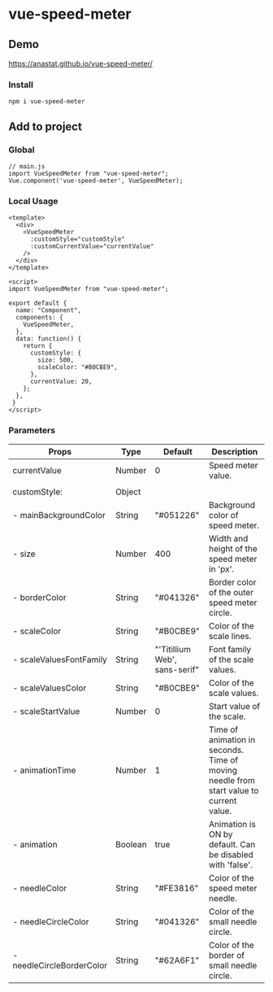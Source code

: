 # vue-speed-meter

## Demo

https://anastat.github.io/vue-speed-meter/

### Install
```
npm i vue-speed-meter
```

## Add to project
### Global
```
// main.js
import VueSpeedMeter from "vue-speed-meter";
Vue.component('vue-speed-meter', VueSpeedMeter);
```

### Local Usage
```
<template>
  <div>
    <VueSpeedMeter
      :customStyle="customStyle"
      :customCurrentValue="currentValue"
    />
  </div>
</template>

<script>
import VueSpeedMeter from "vue-speed-meter";

export default {
  name: "Component",
  components: {
    VueSpeedMeter,
  },
  data: function() {
    return {
      customStyle: {
        size: 500,
        scaleColor: "#B0CBE9",
      },
      currentValue: 20,
    };
  },
 }
</script>
```

### Parameters

| Props                 | Type          | Default       | Description                     |
| --------------------- | ------------- | ------------- | ------------------------------- |
| currentValue          | Number        | 0             | Speed meter value.               |
|   |  | |  |
| customStyle:           | Object        |               |                                 |
|   - mainBackgroundColor | String        | "#051226"     | Background color of speed meter. |
|   - size                | Number        | 400           | Width and height of the speed meter in 'px'.  | 
| - borderColor | String | "#041326" | Border color of the outer speed meter circle. |
| - scaleColor | String | "#B0CBE9" | Color of the scale lines. |
| - scaleValuesFontFamily | String | "'Titillium Web', sans-serif" | Font family of the scale values. |
| - scaleValuesColor | String | "#B0CBE9" | Color of the scale values. |
| - scaleStartValue | Number | 0 | Start value of the scale. |
| - animationTime | Number | 1 | Time of animation in seconds. Time of moving needle from start value to current value. |
| - animation | Boolean | true | Animation is ON by default. Can be disabled with 'false'. |
| - needleColor | String | "#FE3816" | Color of the speed meter needle. |
| - needleCircleColor | String | "#041326" | Color of the small needle circle. |
| - needleCircleBorderColor | String | "#62A6F1" | Color of the border of small needle circle. |
